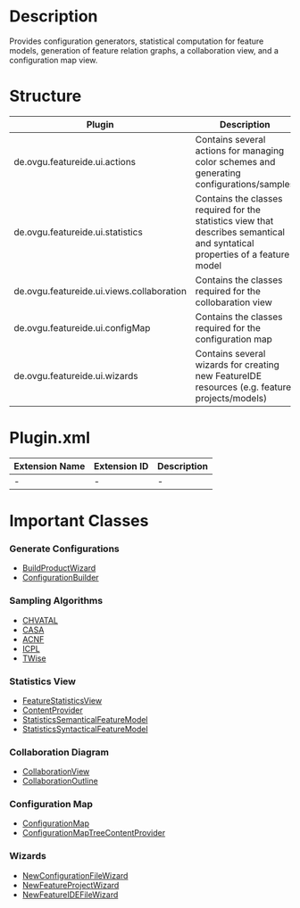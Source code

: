 # Description
Provides configuration generators, statistical computation for feature models, generation of feature relation graphs, a collaboration view, and a configuration map view.


# Structure


| Plugin   | Description |
| -------- | --------    |
| de.ovgu.featureide.ui.actions| Contains several actions for managing color schemes and generating configurations/samples|
| de.ovgu.featureide.ui.statistics | Contains the classes required for the statistics view that describes semantical and syntatical properties of a feature model |
| de.ovgu.featureide.ui.views.collaboration | Contains the classes required for the collobaration view    |
| de.ovgu.featureide.ui.configMap | Contains the classes required for the configuration map |
| de.ovgu.featureide.ui.wizards	| Contains several wizards for creating new FeatureIDE resources (e.g. feature projects/models) |


# Plugin.xml


| Extension Name | Extension ID                            | Description |
|----------------|-----------------------------------------|-------------| 
| -   | - |-								|



# Important Classes

### Generate Configurations
* [BuildProductWizard](https://github.com/FeatureIDE/FeatureIDE/blob/develop/plugins/de.ovgu.featureide.ui/src/de/ovgu/featureide/ui/actions/generator/BuildProductsWizard.java)
* [ConfigurationBuilder](https://github.com/FeatureIDE/FeatureIDE/blob/develop/plugins/de.ovgu.featureide.ui/src/de/ovgu/featureide/ui/actions/generator/ConfigurationBuilder.java)

### Sampling Algorithms
* [CHVATAL](https://github.com/FeatureIDE/FeatureIDE/blob/develop/plugins/de.ovgu.featureide.ui/src/de/ovgu/featureide/ui/actions/generator/configuration/CHVATALConfigurationGenerator.java)
* [CASA](https://github.com/FeatureIDE/FeatureIDE/blob/develop/plugins/de.ovgu.featureide.ui/src/de/ovgu/featureide/ui/actions/generator/configuration/CASAConfigurationGenerator.java)
* [ACNF](https://github.com/FeatureIDE/FeatureIDE/blob/develop/plugins/de.ovgu.featureide.ui/src/de/ovgu/featureide/ui/actions/generator/configuration/ACNFConfigurationGenerator.java)
* [ICPL](https://github.com/FeatureIDE/FeatureIDE/blob/develop/plugins/de.ovgu.featureide.ui/src/de/ovgu/featureide/ui/actions/generator/configuration/ICPLConfigurationGenerator.java)
* [TWise](https://github.com/FeatureIDE/FeatureIDE/blob/develop/plugins/de.ovgu.featureide.ui/src/de/ovgu/featureide/ui/actions/generator/configuration/TWiseConfigurationGenerator.java)


### Statistics View
* [FeatureStatisticsView](https://github.com/FeatureIDE/FeatureIDE/blob/develop/plugins/de.ovgu.featureide.ui/src/de/ovgu/featureide/ui/statistics/ui/FeatureStatisticsView.java)
* [ContentProvider](https://github.com/FeatureIDE/FeatureIDE/blob/develop/plugins/de.ovgu.featureide.ui/src/de/ovgu/featureide/ui/statistics/core/ContentProvider.java)
* [StatisticsSemanticalFeatureModel](https://github.com/FeatureIDE/FeatureIDE/blob/develop/plugins/de.ovgu.featureide.ui/src/de/ovgu/featureide/ui/statistics/core/composite/lazyimplementations/StatisticsSemanticalFeatureModel.java)
* [StatisticsSyntacticalFeatureModel](https://github.com/FeatureIDE/FeatureIDE/blob/develop/plugins/de.ovgu.featureide.ui/src/de/ovgu/featureide/ui/statistics/core/composite/lazyimplementations/StatisticsSyntacticalFeatureModel.java)

### Collaboration Diagram
* [CollaborationView](https://github.com/FeatureIDE/FeatureIDE/blob/develop/plugins/de.ovgu.featureide.ui/src/de/ovgu/featureide/ui/views/collaboration/CollaborationView.java)
* [CollaborationOutline](https://github.com/FeatureIDE/FeatureIDE/blob/develop/plugins/de.ovgu.featureide.ui/src/de/ovgu/featureide/ui/views/collaboration/outline/CollaborationOutline.java)

### Configuration Map
* [ConfigurationMap](https://github.com/FeatureIDE/FeatureIDE/blob/develop/plugins/de.ovgu.featureide.ui/src/de/ovgu/featureide/ui/views/configMap/ConfigurationMap.java)
* [ConfigurationMapTreeContentProvider](https://github.com/FeatureIDE/FeatureIDE/blob/develop/plugins/de.ovgu.featureide.ui/src/de/ovgu/featureide/ui/views/configMap/ConfigurationMapTreeContentProvider.java)

### Wizards
* [NewConfigurationFileWizard](https://github.com/FeatureIDE/FeatureIDE/blob/develop/plugins/de.ovgu.featureide.ui/src/de/ovgu/featureide/ui/wizards/NewConfigurationFileWizard.java)
* [NewFeatureProjectWizard](https://github.com/FeatureIDE/FeatureIDE/blob/develop/plugins/de.ovgu.featureide.ui/src/de/ovgu/featureide/ui/wizards/NewFeatureProjectWizard.java)
* [NewFeatureIDEFileWizard](https://github.com/FeatureIDE/FeatureIDE/blob/develop/plugins/de.ovgu.featureide.ui/src/de/ovgu/featureide/ui/wizards/NewFeatureIDEFileWizard.java)
